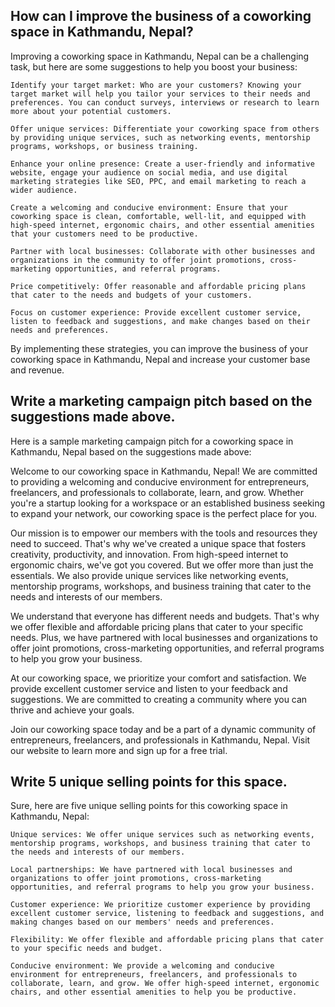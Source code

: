 ## How can I improve the business of a coworking space in Kathmandu, Nepal?

Improving a coworking space in Kathmandu, Nepal can be a challenging task, but here are some suggestions to help you boost your business:

    Identify your target market: Who are your customers? Knowing your target market will help you tailor your services to their needs and preferences. You can conduct surveys, interviews or research to learn more about your potential customers.

    Offer unique services: Differentiate your coworking space from others by providing unique services, such as networking events, mentorship programs, workshops, or business training.

    Enhance your online presence: Create a user-friendly and informative website, engage your audience on social media, and use digital marketing strategies like SEO, PPC, and email marketing to reach a wider audience.

    Create a welcoming and conducive environment: Ensure that your coworking space is clean, comfortable, well-lit, and equipped with high-speed internet, ergonomic chairs, and other essential amenities that your customers need to be productive.

    Partner with local businesses: Collaborate with other businesses and organizations in the community to offer joint promotions, cross-marketing opportunities, and referral programs.

    Price competitively: Offer reasonable and affordable pricing plans that cater to the needs and budgets of your customers.

    Focus on customer experience: Provide excellent customer service, listen to feedback and suggestions, and make changes based on their needs and preferences.

By implementing these strategies, you can improve the business of your coworking space in Kathmandu, Nepal and increase your customer base and revenue.


## Write a marketing campaign pitch based on the suggestions made above.

Here is a sample marketing campaign pitch for a coworking space in Kathmandu, Nepal based on the suggestions made above:

Welcome to our coworking space in Kathmandu, Nepal! We are committed to providing a welcoming and conducive environment for entrepreneurs, freelancers, and professionals to collaborate, learn, and grow. Whether you're a startup looking for a workspace or an established business seeking to expand your network, our coworking space is the perfect place for you.

Our mission is to empower our members with the tools and resources they need to succeed. That's why we've created a unique space that fosters creativity, productivity, and innovation. From high-speed internet to ergonomic chairs, we've got you covered. But we offer more than just the essentials. We also provide unique services like networking events, mentorship programs, workshops, and business training that cater to the needs and interests of our members.

We understand that everyone has different needs and budgets. That's why we offer flexible and affordable pricing plans that cater to your specific needs. Plus, we have partnered with local businesses and organizations to offer joint promotions, cross-marketing opportunities, and referral programs to help you grow your business.

At our coworking space, we prioritize your comfort and satisfaction. We provide excellent customer service and listen to your feedback and suggestions. We are committed to creating a community where you can thrive and achieve your goals.

Join our coworking space today and be a part of a dynamic community of entrepreneurs, freelancers, and professionals in Kathmandu, Nepal. Visit our website to learn more and sign up for a free trial.


## Write 5 unique selling points for this space.

Sure, here are five unique selling points for this coworking space in Kathmandu, Nepal:

    Unique services: We offer unique services such as networking events, mentorship programs, workshops, and business training that cater to the needs and interests of our members.

    Local partnerships: We have partnered with local businesses and organizations to offer joint promotions, cross-marketing opportunities, and referral programs to help you grow your business.

    Customer experience: We prioritize customer experience by providing excellent customer service, listening to feedback and suggestions, and making changes based on our members' needs and preferences.

    Flexibility: We offer flexible and affordable pricing plans that cater to your specific needs and budget.

    Conducive environment: We provide a welcoming and conducive environment for entrepreneurs, freelancers, and professionals to collaborate, learn, and grow. We offer high-speed internet, ergonomic chairs, and other essential amenities to help you be productive.